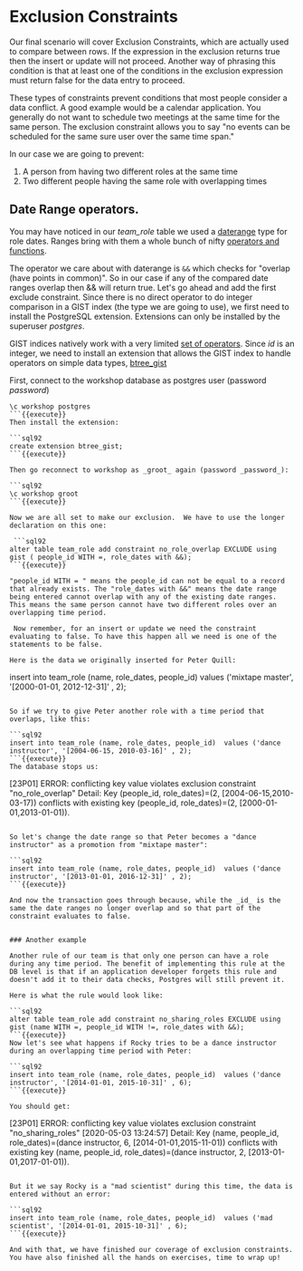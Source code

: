  # Exclusion Constraints
 
 Our final scenario will cover Exclusion Constraints, which are actually used to compare between rows. If the expression in the exclusion returns true then the insert or update will not proceed. Another way of phrasing this condition is that at least one of the conditions in the exclusion expression must return false for the data entry to proceed.
  
 These types of constraints prevent conditions that most people consider a data conflict. A good example would be a calendar application. You generally do not want to schedule two meetings at the same time for the same person. The exclusion constraint allows you to say "no events can be scheduled for the same sure user over the same time span."
 
 In our case we are going to prevent:  
 1. A person from having two different roles at the same time
 2. Two different people having the same role with overlapping times
 
 ## Date Range operators. 
 
You may have noticed in our *team\_role* table we used a [daterange](https://www.postgresql.org/docs/12/rangetypes.html#RANGETYPES-BUILTIN) type for role dates. Ranges bring with them a whole bunch of nifty [operators and functions](https://www.postgresql.org/docs/12/functions-range.html). 
 
 The operator we care about with daterange is `&&` which checks for "overlap (have points in common)". So in our case if any of the compared date ranges overlap then && will return true. Let's go ahead and add the first exclude constraint. Since there is no direct operator to do integer comparison in a GIST index (the type we are going to use), we first need to install the PostgreSQL extension. Extensions can only be installed by the superuser _postgres_.
 
 GIST indices natively work with a very limited [set of operators](https://www.postgresql.org/docs/12/gist-builtin-opclasses.html). Since _id_ is an integer, we need to install an extension that allows the GIST index to handle operators on simple data types, [btree_gist](https://www.postgresql.org/docs/12/btree-gist.html)  

First, connect to the workshop database as postgres user (password _password_) 
```sql92
\c workshop postgres
```{{execute}}
Then install the extension:

```sql92
create extension btree_gist;
```{{execute}} 

Then go reconnect to workshop as _groot_ again (password _password_):

```sql92
\c workshop groot
```{{execute}}

Now we are all set to make our exclusion.  We have to use the longer declaration on this one:
 
 ```sql92
alter table team_role add constraint no_role_overlap EXCLUDE using gist ( people_id WITH =, role_dates with &&);
```{{execute}} 

"people_id WITH = " means the people_id can not be equal to a record that already exists. The "role_dates with &&" means the date range being entered cannot overlap with any of the existing date ranges. This means the same person cannot have two different roles over an overlapping time period.
 
 Now remember, for an insert or update we need the constraint evaluating to false. To have this happen all we need is one of the statements to be false.

Here is the data we originally inserted for Peter Quill:

```
insert into team_role (name, role_dates, people_id)  values ('mixtape master', '[2000-01-01, 2012-12-31]' , 2);
```

So if we try to give Peter another role with a time period that overlaps, like this:

```sql92
insert into team_role (name, role_dates, people_id)  values ('dance instructor', '[2004-06-15, 2010-03-16]' , 2);
```{{execute}}
The database stops us:

```
[23P01] ERROR: conflicting key value violates exclusion constraint "no_role_overlap"
Detail: Key (people_id, role_dates)=(2, [2004-06-15,2010-03-17)) conflicts with existing key (people_id, role_dates)=(2, [2000-01-01,2013-01-01)).

```

So let's change the date range so that Peter becomes a "dance instructor" as a promotion from "mixtape master":

```sql92
insert into team_role (name, role_dates, people_id)  values ('dance instructor', '[2013-01-01, 2016-12-31]' , 2);
```{{execute}}

And now the transaction goes through because, while the _id_ is the same the date ranges no longer overlap and so that part of the constraint evaluates to false. 


### Another example

Another rule of our team is that only one person can have a role during any time period. The benefit of implementing this rule at the DB level is that if an application developer forgets this rule and doesn't add it to their data checks, Postgres will still prevent it.

Here is what the rule would look like: 

```sql92
alter table team_role add constraint no_sharing_roles EXCLUDE using gist (name WITH =, people_id WITH !=, role_dates with &&);
```{{execute}}
Now let's see what happens if Rocky tries to be a dance instructor during an overlapping time period with Peter:

```sql92
insert into team_role (name, role_dates, people_id)  values ('dance instructor', '[2014-01-01, 2015-10-31]' , 6);
```{{execute}}

You should get:

```
[23P01] ERROR: conflicting key value violates exclusion constraint "no_sharing_roles"
[2020-05-03 13:24:57] Detail: Key (name, people_id, role_dates)=(dance instructor, 6, [2014-01-01,2015-11-01)) conflicts with existing key (name, people_id, role_dates)=(dance instructor, 2, [2013-01-01,2017-01-01)).
```

But it we say Rocky is a "mad scientist" during this time, the data is entered without an error:

```sql92
insert into team_role (name, role_dates, people_id)  values ('mad scientist', '[2014-01-01, 2015-10-31]' , 6);
```{{execute}}

And with that, we have finished our coverage of exclusion constraints. You have also finished all the hands on exercises, time to wrap up!
 
 